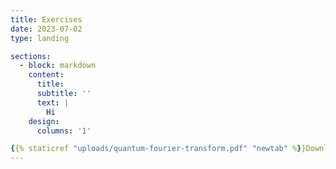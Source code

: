 ```yaml
---
title: Exercises
date: 2023-07-02
type: landing

sections:
  - block: markdown
    content:
      title:
      subtitle: ''
      text: |
        Hi
    design:
      columns: '1'

{{% staticref "uploads/quantum-fourier-transform.pdf" "newtab" %}}Download exercises on QFT.{{% /staticref %}}
---
```




